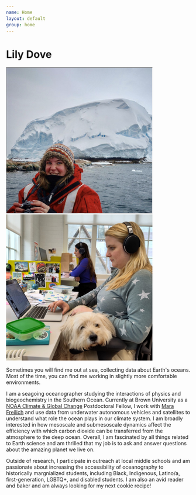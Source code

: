 ```yaml
---
name: Home
layout: default
group: home
---
```


<h1 class="text-center">Lily Dove</h1>

<img src="/static/img/LilyDove1.jpg" class="img-responsive center-block" width="400" height="400" alt="Sitting in front of the recently discovered Sif Island in the Amundsen Sea, Antarctica!"/> <img src="/static/img/office.JPG" class="img-responsive center-block" width="400" height="400" alt="Working hard with Knuckles, the office pup."/>

<p class="lead text-justify">
Sometimes you will find me out at sea, collecting data about Earth's oceans. Most of the time, you can find me working in slightly more comfortable environments.
</p>
  
<p class="lead text-justify">
I am a seagoing oceanographer studying the interactions of physics and biogeochemistry in the Southern Ocean. Currently at Brown University as a <a href="https://cpaess.ucar.edu/cgc/class-33" target="_blank">NOAA Climate & Global Change</a> Postdoctoral Fellow, I work with <a href="https://mara-freilich.github.io/" target="_blank">Mara Freilich</a> and use data from underwater autonomous vehicles and satellites to understand what role the ocean plays in our climate system. I am broadly interested in how mesoscale and submesoscale dynamics affect the efficiency with which carbon dioxide can be transferred from the atmosphere to the deep ocean. Overall, I am fascinated by all things related to Earth science and am thrilled that my job is to ask and answer questions about the amazing planet we live on.
</p>
  
<p class="lead text-justify">
 Outside of research, I participate in outreach at local middle schools and am passionate about increasing the accessibility of oceanography to historically margnialized students, including Black, Indigenous, Latino/a, first-generation, LGBTQ+, and disabled students. I am also an avid reader and baker and am always looking for my next cookie recipe! 
</p>
